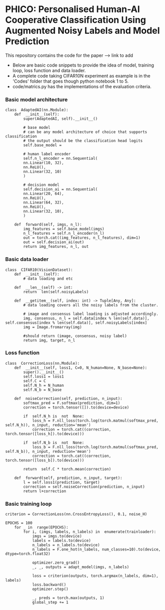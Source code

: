 # PHICO: Personalised Human-AI Cooperative Classification Using Augmented Noisy Labels and Model Prediction

This repository contains the code for the paper --> link to add

* Below are basic code snippets to provide the idea of model, training loop, loss function and data loader.
* A complete code taking CIFAR10N experiment as example is in the 'Codes' folder that goes though python notebook 1 to 5.
* code/matrics.py has the implementations of the evaluation criteria.

### Basic model architecture

	class  AdaptedAI(nn.Module):
		def  __init__(self):
			super(AdaptedAI, self).__init__()
			
			# base model
			# can be any model architecture of choice that supports classification
			# the output should be the classification head logits
			self.base_model = 
			
			# human label encoder
			self.n_l_encoder = nn.Sequential(
			nn.Linear(10, 32),
			nn.ReLU(),
			nn.Linear(32, 10)
			)  
			
			# decision model
			self.decision_ai = nn.Sequential(
			nn.Linear(20, 64),
			nn.ReLU(),
			nn.Linear(64, 32),
			nn.ReLU(),
			nn.Linear(32, 10),
			)
		
		def  forward(self, imgs, n_l):
			img_features = self.base_model(imgs)
			n_l_features = self.n_l_encoder(n_l)
			out = torch.cat((img_features, n_l_features), dim=1)
			out = self.decision_ai(out)
			return img_features, n_l, out

### Basic data loader

    class  CIFAR10(VisionDataset):
	    def  __init__(self):
		    # data loading and etc
	    
	    def  __len__(self) -> int:
		    return  len(self.noisyLabels)
	    
	    def  __getitem__(self, index: int) -> Tuple[Any, Any]:
		    # data loading covers all the noisy labels from the cluster.
		    
		    # image and consensus label loading is adjusted accordingly.
		    img, consensus, n_l = self.data[index % len(self.data)], self.consensus[index % len(self.data)], self.noisyLabels[index]
		    img = Image.fromarray(img)
		    
		    #should return (image, consensus, noisy label)
		    return img, target, n_l
			
### Loss function

    class  CorrectionLoss(nn.Module):
    	def  __init__(self, loss1, C=0, N_human=None, N_base=None):
    		super().__init__()
    		self.loss1 = loss1
    		self.C = C
    		self.N_h = N_human
    		self.N_b = N_base

		def  noiseCorrection(self, prediction, n_input):
			softmax_pred = F.softmax(prediction, dim=1)
			correction = torch.tensor([]).to(device=device)

			if  self.N_h is  not  None:
				loss_h = F.nll_loss(torch.log(torch.matmul(softmax_pred, self.N_h)), n_input, reduction='mean')
				correction = torch.cat((correction, torch.tensor([loss_h]).to(device)))

			if  self.N_b is  not  None:
				loss_b = F.nll_loss(torch.log(torch.matmul(softmax_pred, self.N_b)), n_input, reduction='mean')
				correction = torch.cat((correction, torch.tensor([loss_b]).to(device)))

			return  self.C * torch.mean(correction)

		def  forward(self, prediction, n_input, target):
			l = self.loss1(prediction, target)
			correction = self.noiseCorrection(prediction, n_input)
			return l+correction

### Basic training loop

    criterion = CorrectionLoss(nn.CrossEntropyLoss(), 0.1, noise_H)
    
    EPOCHS = 100
        for _ in  range(EPOCHS):
	        for i, (imgs, labels, n_labels) in  enumerate(trainloader):
		        imgs = imgs.to(device)
		        labels = labels.to(device)
		        n_labels = n_labels.to(device)
		        n_labels = F.one_hot(n_labels, num_classes=10).to(device, dtype=torch.float32)

		        optimizer.zero_grad()
		        _, _, outputs = adapt_model(imgs, n_labels)

		        loss = criterion(outputs, torch.argmax(n_labels, dim=1), labels)
		        loss.backward()
		        optimizer.step()

		        _, preds = torch.max(outputs, 1)
		        global_step += 1